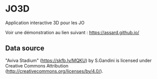 # JO3D
Application interactive 3D pour les JO

Voir une démonstration au lien suivant : https://assard.github.io/

## Data source 

"Aviva Stadium" (https://skfb.ly/MQKU) by S.Gandini is licensed under Creative Commons Attribution (http://creativecommons.org/licenses/by/4.0/).
